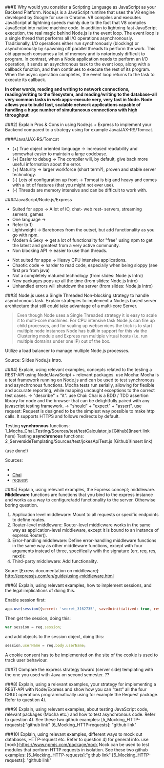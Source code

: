 ###1) Why would you consider a Scripting Language as JavaScript as your Backend Platform.
Node.js is a JavaScript runtime that uses the V8 engine developed by Google for use in Chrome. V8 compiles and executes JavaScript at lightning speeds mainly due to the fact that V8 compiles JavaScript into native machine code. In addition to lightning fast JavaScript execution, the real magic behind Node.js is the event loop. The event loop is a single thread that performs all I/O operations asynchronously. Traditionally, I/O operations either run synchronously (blocking) or asynchronously by spawning off parallel threads to perform the work. This old approach consumes a lot of memory and is notoriously difficult to program. In contrast, when a Node application needs to perform an I/O operation, it sends an asynchronous task to the event loop, along with a callback function, and then continues to execute the rest of its program. When the async operation completes, the event loop returns to the task to execute its callback.

**In other words, reading and writing to network connections, reading/writing to the filesystem, and reading/writing to the database–all very common tasks in web apps–execute very, very fast in Node. Node allows you to build fast, scalable network applications capable of handling a huge number of simultaneous connections with high throughput**

[Source]: http://blog.modulus.io/top-10-reasons-to-use-node

###2) Explain Pros & Cons in using Node.js + Express to implement your Backend compared to a strategy using for example Java/JAX-RS/Tomcat. 

####Java/JAX-RS/Tomcat 
- (+) True object oriented language -> increased readability and somewhat easier to maintain a large codebase.  
- (+) Easier to debug -> The compiler will, by default, give back more useful information about the error. 
- (+) Maturity -> larger workforce (short term?), proven and stable server technology.
- (-) Lots of configuration up front -> Tomcat is big and heavy and comes with a lot of features (that you might not ever use).
- (-) Threads are memory intensive and can be difficult to work with.

####JavaScript/Node.js/Express
+ Suited for apps -> A lot of IO, chat- web rest- servers, streaming servers, games 
+ One language -> <insert a lot of obvious reasons here>
+ Refer to 1)
+ Lightweight -> Barebones from the outset, but add functionality as you go with npm.  
+ Modern & Sexy -> get a lot of functionality for "free" using npm to get the latest and greatest from a very active community.
+ Non blocking API -> easier to use than threads.  
- Not suited for apps -> Heavy CPU intensive applications.
- Chaotic code -> harder to read code, especially when being sloppy (see first pro from java)
- Not a completely matured technology (from slides: Node.js Intro)
- New packages pops up all the time (from slides: Node.js Intro)
- Unhandled errors will shutdown the server (from slides: Node.js Intro)

###3) Node.js uses a Single Threaded Non-blocking strategy to handle asynchronous task. Explain strategies to implement a Node.js based server architecture that still could take advantage of a multi-core Server. 
>Even though Node uses a Single Threaded strategy it is easy to scale it to multi-core machines. For CPU intensive task Node.js can fire up child processes, and for scaling up webservices the trick is to start multiple node instances
>Node has built in support for this via the Clustering module and Express run multiple virtual hosts (i.e. run multiple domains under one IP) out of the box.

Utilize a load balancer to manage multiple Node.js processes. 

Source: Slides Node.js Intro.

###4) Explain, using relevant examples, concepts related to the testing a REST-API using Node/JavaScript + relevant packages.
use Mocha: Mocha is a test framework running on Node.js and can be used to test synchronous and asynchronous functions. Mocha tests run serially, allowing for flexible and accurate reporting, while mapping uncaught exceptions to the correct test cases.  -> "describe" + "it".
use Chai: Chai is a BDD / TDD assertion library for node and the browser that can be delightfully paired with any javascript testing framework. -> "should" + "expect" + "assert".
use request: Request is designed to be the simplest way possible to make http calls. It supports HTTPS and follows redirects by default.

Testing **synchronous** functions: 1_Mocha_Chai_Testing/Sources/test/testCalculator.js [Github](insert link here)
Testing **asynchronous** functions: 2_ServersideTemplating/Sources/test/jokesApiTest.js [Github](insert link)

(use done!)

Sources: 
- [Mocha]: https://mochajs.org/
- [Chai](http://chaijs.com/)
- [request](https://www.npmjs.com/package/request)

###5) Explain, using relevant examples, the Express concept; middleware.
**Middleware** functions are functions that you bind to the express instance and works as a way to configure/add functionality to the server. Otherwise boring question.

1. Application level middleware: Mount to all requests or specific endpoints to define routes.
2. Router-level middleware: Router-level middleware works in the same way as application-level middleware, except it is bound to an instance of express.Router().
3. Error-handling middleware: Define error-handling middleware functions in the same way as other middleware functions, except with four arguments instead of three, specifically with the signature (err, req, res, next)):
4. Third-party middleware: Add functionality.

Soure: [Exress documentation on middleware]: http://expressjs.com/en/guide/using-middleware.html
 
###6) Explain, using relevant examples, how to implement sessions, and the legal implications of doing this. 

Enable session first:
```javascript
app.use(session({secret: 'secret_3162735', saveUninitialized: true, resave: true}));
```
Then get the session, doing this:
```javascript
var session = req.session;
```
and add objects to the session object, doing this:
```javascript
session.userName = req.body.userName;
``` 

A cookie consent has to be implemented on the site of the cookie is used to track user behaviour. 

[EU cookie info]: http://ec.europa.eu/ipg/basics/legal/cookies/index_en.htm 

###7) Compare the express strategy toward (server side) templating with the one you used with Java on second semester.
??

###8) Explain, using a relevant examples, your strategy for implementing a REST-API with Node/Express and show how you can "test" all the four CRUD operations programmatically using for example the Request package.  
Refer to question 4).

###9) Explain, using relevant examples, about testing JavaScript code, relevant packages (Mocha etc.) and how to test asynchronous code. 
Refer to question 4).
See these two github examples: [5_Mocking_HTTP-requests]:"github link" [6_Mocking_HTTP-requests]: "github link"

###10) Explain, using relevant examples, different ways to mock out databases, HTTP-request etc. 
Refer to question 4) for general info.
use [nock]:https://www.npmjs.com/package/nock 
Nock can be used to test modules that perform HTTP requests in isolation.
See these two github examples: [5_Mocking_HTTP-requests]:"github link" [6_Mocking_HTTP-requests]: "github link" 


